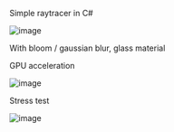 Simple raytracer in C#

![image](https://github.com/svrij22/TestWritable/assets/49317209/736bcf16-5bff-406b-8f59-a808c8f75d30)

With bloom / gaussian blur, glass material

GPU acceleration

![image](https://github.com/svrij22/TestWritable/assets/49317209/e39a2efe-58e2-4692-a36f-8e99aa7f259b)

Stress test

![image](https://github.com/svrij22/TestWritable/assets/49317209/1a2a5321-d45e-4152-96fe-7f3898c391b0)
